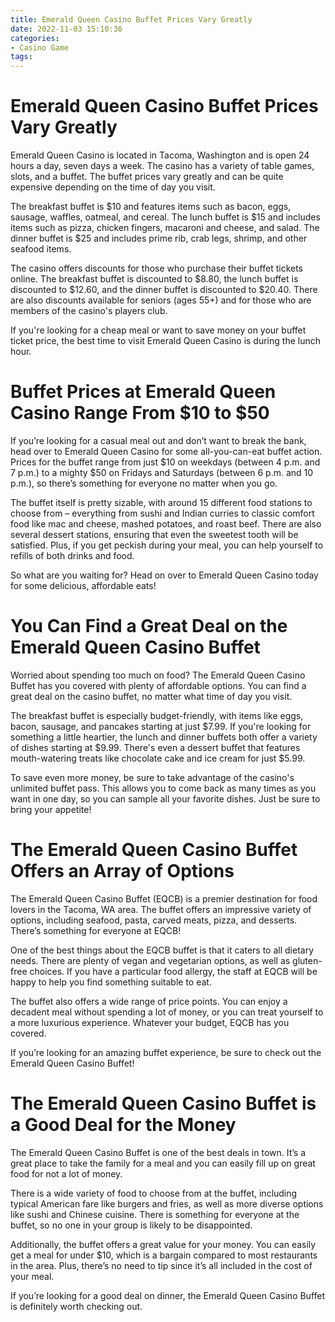 ```yaml
---
title: Emerald Queen Casino Buffet Prices Vary Greatly 
date: 2022-11-03 15:10:36
categories:
- Casino Game
tags:
---
```



#  Emerald Queen Casino Buffet Prices Vary Greatly 

Emerald Queen Casino is located in Tacoma, Washington and is open 24 hours a day, seven days a week. The casino has a variety of table games, slots, and a buffet. The buffet prices vary greatly and can be quite expensive depending on the time of day you visit.

The breakfast buffet is $10 and features items such as bacon, eggs, sausage, waffles, oatmeal, and cereal. The lunch buffet is $15 and includes items such as pizza, chicken fingers, macaroni and cheese, and salad. The dinner buffet is $25 and includes prime rib, crab legs, shrimp, and other seafood items.

The casino offers discounts for those who purchase their buffet tickets online. The breakfast buffet is discounted to $8.80, the lunch buffet is discounted to $12.60, and the dinner buffet is discounted to $20.40. There are also discounts available for seniors (ages 55+) and for those who are members of the casino's players club.

If you're looking for a cheap meal or want to save money on your buffet ticket price, the best time to visit Emerald Queen Casino is during the lunch hour.

#  Buffet Prices at Emerald Queen Casino Range From $10 to $50 

If you’re looking for a casual meal out and don’t want to break the bank, head over to Emerald Queen Casino for some all-you-can-eat buffet action. Prices for the buffet range from just $10 on weekdays (between 4 p.m. and 7 p.m.) to a mighty $50 on Fridays and Saturdays (between 6 p.m. and 10 p.m.), so there’s something for everyone no matter when you go. 

The buffet itself is pretty sizable, with around 15 different food stations to choose from – everything from sushi and Indian curries to classic comfort food like mac and cheese, mashed potatoes, and roast beef. There are also several dessert stations, ensuring that even the sweetest tooth will be satisfied. Plus, if you get peckish during your meal, you can help yourself to refills of both drinks and food. 

So what are you waiting for? Head on over to Emerald Queen Casino today for some delicious, affordable eats!

#  You Can Find a Great Deal on the Emerald Queen Casino Buffet 
 Worried about spending too much on food? The Emerald Queen Casino Buffet has you covered with plenty of affordable options. You can find a great deal on the casino buffet, no matter what time of day you visit.

The breakfast buffet is especially budget-friendly, with items like eggs, bacon, sausage, and pancakes starting at just $7.99. If you're looking for something a little heartier, the lunch and dinner buffets both offer a variety of dishes starting at $9.99. There's even a dessert buffet that features mouth-watering treats like chocolate cake and ice cream for just $5.99.

To save even more money, be sure to take advantage of the casino's unlimited buffet pass. This allows you to come back as many times as you want in one day, so you can sample all your favorite dishes. Just be sure to bring your appetite!

#  The Emerald Queen Casino Buffet Offers an Array of Options 

The Emerald Queen Casino Buffet (EQCB) is a premier destination for food lovers in the Tacoma, WA area. The buffet offers an impressive variety of options, including seafood, pasta, carved meats, pizza, and desserts. There’s something for everyone at EQCB!

One of the best things about the EQCB buffet is that it caters to all dietary needs. There are plenty of vegan and vegetarian options, as well as gluten-free choices. If you have a particular food allergy, the staff at EQCB will be happy to help you find something suitable to eat.

The buffet also offers a wide range of price points. You can enjoy a decadent meal without spending a lot of money, or you can treat yourself to a more luxurious experience. Whatever your budget, EQCB has you covered.

If you’re looking for an amazing buffet experience, be sure to check out the Emerald Queen Casino Buffet!

#  The Emerald Queen Casino Buffet is a Good Deal for the Money

The Emerald Queen Casino Buffet is one of the best deals in town. It’s a great place to take the family for a meal and you can easily fill up on great food for not a lot of money.

There is a wide variety of food to choose from at the buffet, including typical American fare like burgers and fries, as well as more diverse options like sushi and Chinese cuisine. There is something for everyone at the buffet, so no one in your group is likely to be disappointed.

Additionally, the buffet offers a great value for your money. You can easily get a meal for under $10, which is a bargain compared to most restaurants in the area. Plus, there’s no need to tip since it’s all included in the cost of your meal.

If you’re looking for a good deal on dinner, the Emerald Queen Casino Buffet is definitely worth checking out.